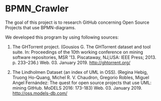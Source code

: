 # BPMN_Crawler
 The goal of this project is to research GitHub concerning 
 Open Source Projects that use BPMN-diagrams.
  
 We developed this program by using following sources:
 1) The GHTorrent project. (Gousios G. The GHTorrent dataset 
 and tool suite. In: Proceedings of the 10th working conference
 on mining software repositories, MSR '13. Piscataway, NJ,USA:
 IEEE Press; 2013. p. 233–236.)
 Web. 03. January 2019. http://ghtorrent.org/
 
 2) The Lindholmen Dataset (an index of UML in OSS). (Regina 
 Hebig, Truong Ho-Quang, Michel R. V. Chaudron, Gregorio Robles,
 Miguel Angel Fernández: The quest for open source projects 
 that use UML: mining GitHub. MoDELS 2016: 173-183)
 Web. 03. January 2019. http://oss.models-db.com/